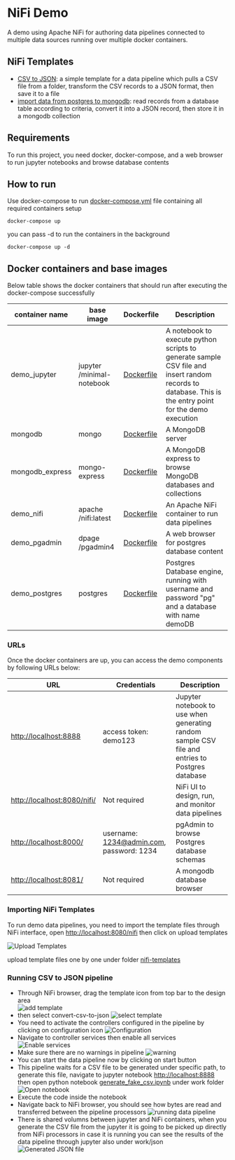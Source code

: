 # NiFi Demo
A demo using Apache NiFi for authoring data pipelines connected
to multiple data sources running over multiple docker containers.

## NiFi Templates
* [CSV to JSON](./nifi/templates/convert-csv-to-json.xml): a simple template for
a data pipeline which pulls a CSV file from a folder, transform the CSV records to
a JSON format, then save it to a file 
* [import data from postgres to mongodb](./nifi/templates/database-to-mongo.xml): read
records from a database table  according to criteria, convert it into a JSON record,
then store it in a mongodb collection

## Requirements
To run this project, you need docker, docker-compose, and a web browser to run
jupyter notebooks and browse database contents

## How to run
Use docker-compose to run [docker-compose.yml](docker-compose.yml) file 
containing all required containers setup 

```shell script
docker-compose up
```
you can pass -d to run the containers in the background
```shell script
docker-compose up -d
```

## Docker containers and base images
Below table shows the docker containers that should run after executing
the docker-compose successfully

| container name  | base image                | Dockerfile                               | Description                                                                                                                                             |
|-----------------|---------------------------|------------------------------------------|---------------------------------------------------------------------------------------------------------------------------------------------------------|
| demo_jupyter    | jupyter /minimal-notebook | [Dockerfile](./jupyter/Dockerfile)       | A notebook to execute python scripts to generate sample CSV file and insert random records to database.  This is the entry point for the demo execution |
| mongodb         | mongo                     | [Dockerfile](./mongo/Dockerfile)         | A MongoDB server                                                                                                                                        |
| mongodb_express | mongo-express             | [Dockerfile](./mongo-express/Dockerfile) | A MongoDB express to browse MongoDB databases and collections                                                                                           |
| demo_nifi       | apache /nifi:latest       | [Dockerfile](./nifi/Dockerfile)          | An Apache NiFi container to run data pipelines                                                                                                          |
| demo_pgadmin    | dpage /pgadmin4           | [Dockerfile](./pgadmin/Dockerfile)       | A web browser for postgres database content                                                                                                             |
| demo_postgres   | postgres                  | [Dockerfile](./postgres/Dockerfile)      | Postgres Database engine, running with username and password "pg" and a database with name demoDB                                                       |

### URLs 
Once the docker containers are up, you can access the demo components by
following URLs below:

| URL                                                        | Credentials                              | Description                                                                                     |
|------------------------------------------------------------|------------------------------------------|-------------------------------------------------------------------------------------------------|
| [http://localhost:8888](http://localhost:8888)             | access token: demo123                    | Jupyter notebook to use when generating random sample CSV file and entries to Postgres database |
| [http://localhost:8080/nifi/](http://localhost:8080/nifi/) | Not required                             | NiFi UI to design, run, and monitor data pipelines                                              |
| [http://localhost:8000/](http://localhost:8000/)           | username: 1234@admin.com, password: 1234 | pgAdmin to browse Postgres database schemas                                                     |
| [http://localhost:8081/](http://localhost:8081/)           | Not required                             | A mongodb database browser                                                                      |

### Importing NiFi Templates
To run demo data pipelines, you need to import the template files through NiFi
interface, open [http://localhost:8080/nifi](http://localhost:8080/nifi) then click
on upload templates

![Upload Templates](manual/01-upload-template.jpg)

upload template files one by one under folder [nifi-templates](nifi/templates)

### Running CSV to JSON pipeline
* Through NiFi browser, drag the template icon from top bar to the design area  
  ![add template](manual/02-add-from-template.jpg)
* then select convert-csv-to-json 
  ![select template](manual/03-select-csv-to-json-template.jpg)
* You need to activate the controllers configured in the pipeline by clicking on configuration icon 
  ![Configuration](manual/04-configuration.jpg)
* Navigate to controller services then enable all services 
  ![Enable services](manual/05-enable-services.jpg)
* Make sure there are no warnings in pipeline 
  ![warning](manual/06-zero-warnings.jpg)
* You can start the data pipeline now by clicking on start button
* This pipeline waits for a CSV file to be generated under specific path, to generate this file, navigate to jupyter notebook [http://localhost:8888](http://localhost:8888) then open python notebook [generate_fake_csv.ipynb](notebooks/generate_fake_csv.ipynb) under work folder 
  ![Open notebook](manual/08-generate-csv-file.jpg)
* Execute the code inside the notebook
* Navigate back to NiFi browser, you should see how bytes are read and transferred between the pipeline processors 
  ![running data pipeline](manual/09-running-data-pipeline.jpg)
* There is shared volumns between jupyter and NiFi containers, when you generate the CSV file
  from the jupyter it is going to be picked up directly from NiFi processors in case it is running
  you can see the results of the data pipeline through jupyter also under work/json
  ![Generated JSON file](manual/10-json-result.jpg)
  
